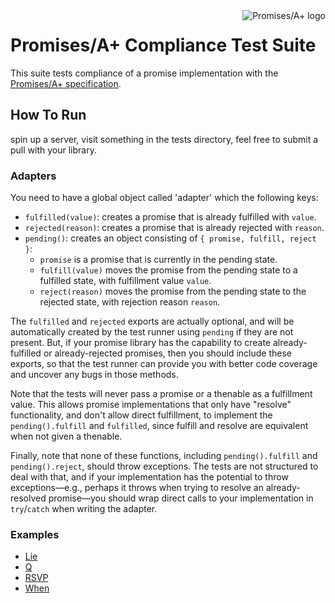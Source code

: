 <a href="http://promises-aplus.github.com/promises-spec">
    <img src="http://promises-aplus.github.com/promises-spec/assets/logo-small.png"
         align="right" alt="Promises/A+ logo" />
</a>

# Promises/A+ Compliance Test Suite

This suite tests compliance of a promise implementation with the [Promises/A+ specification][].

[Promises/A+ specification]: https://github.com/promises-aplus/promises-spec

## How To Run

spin up a server, visit something in the tests directory, feel free to submit a pull with your library.

### Adapters

You need to have a global object called 'adapter' which the following keys:

- `fulfilled(value)`: creates a promise that is already fulfilled with `value`.
- `rejected(reason)`: creates a promise that is already rejected with `reason`.
- `pending()`: creates an object consisting of `{ promise, fulfill, reject }`:
  - `promise` is a promise that is currently in the pending state.
  - `fulfill(value)` moves the promise from the pending state to a fulfilled state, with fulfillment value `value`.
  - `reject(reason)` moves the promise from the pending state to the rejected state, with rejection reason `reason`.

The `fulfilled` and `rejected` exports are actually optional, and will be automatically created by the test runner using
`pending` if they are not present. But, if your promise library has the capability to create already-fulfilled or
already-rejected promises, then you should include these exports, so that the test runner can provide you with better
code coverage and uncover any bugs in those methods.

Note that the tests will never pass a promise or a thenable as a fulfillment value. This allows promise implementations
that only have "resolve" functionality, and don't allow direct fulfillment, to implement the `pending().fulfill` and
`fulfilled`, since fulfill and resolve are equivalent when not given a thenable.

Finally, note that none of these functions, including `pending().fulfill` and `pending().reject`, should throw
exceptions. The tests are not structured to deal with that, and if your implementation has the potential to throw
exceptions—e.g., perhaps it throws when trying to resolve an already-resolved promise—you should wrap direct calls to
your implementation in `try`/`catch` when writing the adapter.

### Examples

- [Lie](http://calvinmetcalf.github.io/promises-tests/examples/lie.html)
- [Q](http://calvinmetcalf.github.io/promises-tests/examples/q.html)
- [RSVP](http://calvinmetcalf.github.io/promises-tests/examples/rsvp.html)
- [When](http://calvinmetcalf.github.io/promises-tests/examples/when.html)

